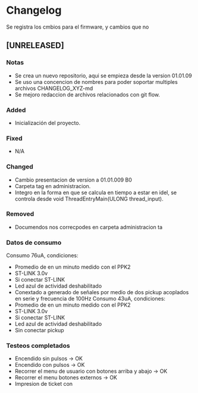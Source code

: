 # Changelog

Se registra los cmbios para el firmware, y cambios  que  no 

## [UNRELEASED]

### Notas
- Se crea un nuevo repositorio, aqui se empieza  desde la version 01.01.09
- Se uso una concencion de nombres  para poder soportar multiples archivos  CHANGELOG_XYZ-md
- Se mejoro redaccion de archivos relacionados con git flow.

### Added
- Inicialización del proyecto.

### Fixed
- N/A

### Changed
- Cambio presentacion de version a 01.01.009 B0
- Carpeta tag en administracion.
- Integro en la forma en que se calcula en tiempo a estar en idel, se  controla desde void ThreadEntryMain(ULONG thread_input).

### Removed
 - Documendos nos correcpodes en carpeta administracion ta

### Datos de consumo
Consumo 76uA, condiciones:
- Promedio de en un minuto medido con el PPK2
- ST-LINK 3.0v
- Si conectar ST-LINK
- Led azul de actividad deshabilitado
- Conextado a generado de señales por medio de dos pickup acoplados en serie y frecuencia de 100Hz
Consumo 43uA, condiciones:
- Promedio de en un minuto medido con el PPK2
- ST-LINK 3.0v
- Si conectar ST-LINK
- Led azul de actividad deshabilitado
- Sin conectar pickup

### Testeos completados
- Encendido sin pulsos -> OK
- Encendido con pulsos -> OK
- Recorrer el menu de usuario con botones arriba y abajo -> OK
- Recorrer el menu botones externos -> OK
- Impresion de ticket con 



